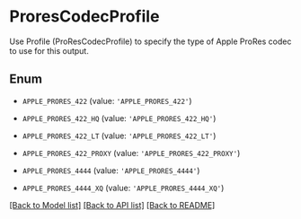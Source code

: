 # ProresCodecProfile

Use Profile (ProResCodecProfile) to specify the type of Apple ProRes codec to use for this output.

## Enum

* `APPLE_PRORES_422` (value: `'APPLE_PRORES_422'`)

* `APPLE_PRORES_422_HQ` (value: `'APPLE_PRORES_422_HQ'`)

* `APPLE_PRORES_422_LT` (value: `'APPLE_PRORES_422_LT'`)

* `APPLE_PRORES_422_PROXY` (value: `'APPLE_PRORES_422_PROXY'`)

* `APPLE_PRORES_4444` (value: `'APPLE_PRORES_4444'`)

* `APPLE_PRORES_4444_XQ` (value: `'APPLE_PRORES_4444_XQ'`)

[[Back to Model list]](../README.md#documentation-for-models) [[Back to API list]](../README.md#documentation-for-api-endpoints) [[Back to README]](../README.md)


